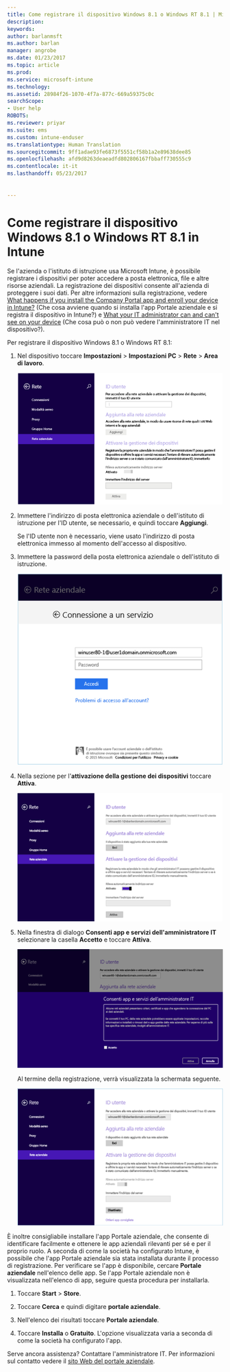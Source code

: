 ```yaml
---
title: Come registrare il dispositivo Windows 8.1 o Windows RT 8.1 | Microsoft Docs
description: 
keywords: 
author: barlanmsft
ms.author: barlan
manager: angrobe
ms.date: 01/23/2017
ms.topic: article
ms.prod: 
ms.service: microsoft-intune
ms.technology: 
ms.assetid: 28984f26-1070-4f7a-877c-669a59375c0c
searchScope:
- User help
ROBOTS: 
ms.reviewer: priyar
ms.suite: ems
ms.custom: intune-enduser
ms.translationtype: Human Translation
ms.sourcegitcommit: 9ff1adae93fe6873f5551cf58b1a2e89638dee85
ms.openlocfilehash: afd9d8263deaeadfd802806167fbbaff730555c9
ms.contentlocale: it-it
ms.lasthandoff: 05/23/2017


---
```


# <a name="how-to-enroll-your-windows-81-or-windows-rt-81-device-in-intune"></a>Come registrare il dispositivo Windows 8.1 o Windows RT 8.1 in Intune

Se l'azienda o l'istituto di istruzione usa Microsoft Intune, è possibile registrare i dispositivi per poter accedere a posta elettronica, file e altre risorse aziendali. La registrazione dei dispositivi consente all'azienda di proteggere i suoi dati. Per altre informazioni sulla registrazione, vedere [What happens if you install the Company Portal app and enroll your device in Intune?](what-happens-if-you-install-the-company-portal-app-and-enroll-your-device-in-intune-windows.md) (Che cosa avviene quando si installa l'app Portale aziendale e si registra il dispositivo in Intune?) e [What your IT administrator can and can't see on your device](what-info-can-your-company-see-when-you-enroll-your-device-in-intune.md) (Che cosa può o non può vedere l'amministratore IT nel dispositivo?).


Per registrare il dispositivo Windows 8.1 o Windows RT 8.1:

1.  Nel dispositivo toccare **Impostazioni** &gt; **Impostazioni PC** &gt; **Rete** &gt; **Area di lavoro**.

    ![nav-to-workplace](./media/W81-1-workplacejoin.png)

2.  Immettere l'indirizzo di posta elettronica aziendale o dell'istituto di istruzione per l'ID utente, se necessario, e quindi toccare **Aggiungi**.

    Se l'ID utente non è necessario, viene usato l'indirizzo di posta elettronica immesso al momento dell'accesso al dispositivo.

3.  Immettere la password della posta elettronica aziendale o dell'istituto di istruzione.

    ![type-password](./media/W81-2-workplacesettings_signin.png)

4.  Nella sezione per l'**attivazione della gestione dei dispositivi** toccare **Attiva**.

    ![turn-on-device-management](./media/W81-3-dev-mgt-turn-on.png)

5.  Nella finestra di dialogo **Consenti app e servizi dell'amministratore IT** selezionare la casella **Accetto** e toccare **Attiva**.

    ![turn-on-allow-apps-services](./media/W81-4-agree-allow-apps-services.png)

    Al termine della registrazione, verrà visualizzata la schermata seguente.

    ![enrollment-complete](./media/W81-5-enrolled-done.png)

È inoltre consigliabile installare l'app Portale aziendale, che consente di identificare facilmente e ottenere le app aziendali rilevanti per sé e per il proprio ruolo. A seconda di come la società ha configurato Intune, è possibile che l'app Portale aziendale sia stata installata durante il processo di registrazione. Per verificare se l'app è disponibile, cercare **Portale aziendale** nell'elenco delle app. Se l'app Portale aziendale non è visualizzata nell'elenco di app, seguire questa procedura per installarla.

1.  Toccare **Start** &gt; **Store**.

2.  Toccare **Cerca** e quindi digitare **portale aziendale**.

3.  Nell'elenco dei risultati toccare **Portale aziendale**.

4.  Toccare **Installa** o **Gratuito**. L'opzione visualizzata varia a seconda di come la società ha configurato l'app.

Serve ancora assistenza? Contattare l'amministratore IT. Per informazioni sul contatto vedere il [sito Web del portale aziendale](http://portal.manage.microsoft.com).

